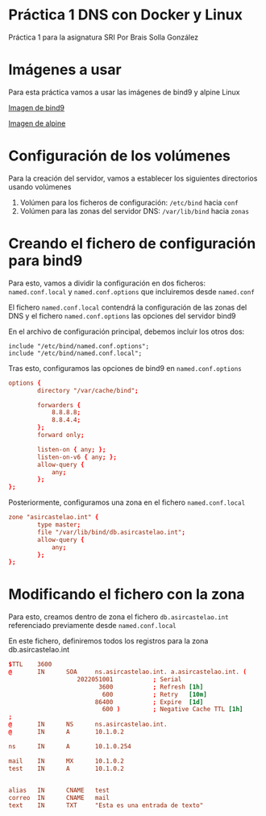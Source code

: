 # Práctica 1 DNS con Docker y Linux
Práctica 1 para la asignatura SRI
Por Brais Solla González

# Imágenes a usar
Para esta práctica vamos a usar las imágenes de bind9 y alpine Linux


[Imagen de bind9](https://hub.docker.com/r/internetsystemsconsortium/bind9)


[Imagen de alpine](https://hub.docker.com/_/alpine)


# Configuración de los volúmenes

Para la creación del servidor, vamos a establecer los siguientes directorios usando volúmenes

1. Volúmen para los ficheros de configuración: ```/etc/bind``` hacia ```conf```
2. Volúmen para las zonas del servidor DNS: ```/var/lib/bind``` hacia ```zonas```


# Creando el fichero de configuración para bind9

Para esto, vamos a dividir la configuración en dos ficheros: ```named.conf.local``` y ```named.conf.options``` que incluiremos desde ```named.conf```

El fichero ```named.conf.local``` contendrá la configuración de las zonas del DNS y el fichero ```named.conf.options``` las opciones del servidor bind9

En el archivo de configuración principal, debemos incluir los otros dos:
```
include "/etc/bind/named.conf.options";
include "/etc/bind/named.conf.local";
```

Tras esto, configuramos las opciones de bind9 en ```named.conf.options```
```conf
options {
        directory "/var/cache/bind";

        forwarders {
            8.8.8.8;
            8.8.4.4;
        };
        forward only;

        listen-on { any; };
        listen-on-v6 { any; };
        allow-query {
            any;
        };
};
```

Posteriormente, configuramos una zona en el fichero ```named.conf.local```
```conf
zone "asircastelao.int" {
        type master;
        file "/var/lib/bind/db.asircastelao.int";
        allow-query {
            any;
        };
};
```

# Modificando el fichero con la zona
Para esto, creamos dentro de zona el fichero ```db.asircastelao.int``` referenciado previamente desde ```named.conf.local```

En este fichero, definiremos todos los registros para la zona db.asircastelao.int

```conf
$TTL    3600
@       IN      SOA     ns.asircastelao.int. a.asircastelao.int. (
                   2022051001           ; Serial
                         3600           ; Refresh [1h]
                          600           ; Retry   [10m]
                        86400           ; Expire  [1d]
                          600 )         ; Negative Cache TTL [1h]
;
@       IN      NS      ns.asircastelao.int.
@       IN      A       10.1.0.2

ns      IN      A       10.1.0.254

mail    IN      MX      10.1.0.2
test    IN      A       10.1.0.2

 
alias   IN      CNAME   test
correo  IN      CNAME   mail
text    IN      TXT     "Esta es una entrada de texto"
```

